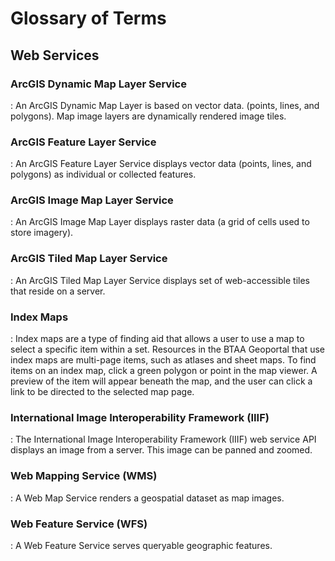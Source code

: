 # Glossary of Terms

## Web Services

### ArcGIS Dynamic Map Layer Service

:	An ArcGIS Dynamic Map Layer is based on vector data. (points, lines, and polygons). Map image layers are dynamically rendered image tiles.

### ArcGIS Feature Layer Service

:	An ArcGIS Feature Layer Service displays vector data (points, lines, and polygons) as individual or collected features.

### ArcGIS Image Map Layer Service

:	An ArcGIS Image Map Layer displays raster data (a grid of cells used to store imagery).

### ArcGIS Tiled Map Layer Service

:	An ArcGIS Tiled Map Layer Service displays set of web-accessible tiles that reside on a server.

### Index Maps

:	Index maps are a type of finding aid that allows a user to use a map to select a specific item within a set. Resources in the BTAA Geoportal that use index maps are multi-page items, such as atlases and sheet maps. To find items on an index map, click a green polygon or point in the map viewer. A preview of the item will appear beneath the map, and the user can click a link to be directed to the selected map page.

### International Image Interoperability Framework (IIIF)

:	The International Image Interoperability Framework (IIIF) web service API displays an image from a server. This image can be panned and zoomed.

### Web Mapping Service (WMS) 

:	A Web Map Service renders a geospatial dataset as map images.

### Web Feature Service (WFS)

:	A Web Feature Service serves queryable geographic features.
